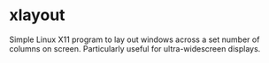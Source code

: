 # xlayout
Simple Linux X11 program to lay out windows across a set number of columns on screen. Particularly useful for ultra-widescreen displays.
